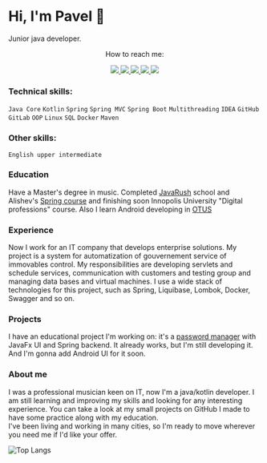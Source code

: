 # Hi, I'm Pavel 👋  

Junior java developer. 
<div style="text-align: center;">How to reach me:</div>

<p align='center'>
    <a href="mailto:paul.bezborodov@protonmail.com">
        <img src="https://img.shields.io/badge/ProtonMail-8B89CC?style=for-the-badge&logo=protonmail&logoColor=white"/>
    </a>
    <a href="https://t.me/BezborodovPaul">
        <img src="https://img.shields.io/badge/Telegram-2CA5E0?style=for-the-badge&logo=telegram&logoColor=white"/>
    </a>
    <a href="https://vk.com/id235759008">
        <img src="https://img.shields.io/badge/вконтакте-%232E87FB.svg?&style=for-the-badge&logo=vk&logoColor=white"/>
    </a>
    <a href="mailto:igorshabaga@gmail.com">
        <img src="https://img.shields.io/badge/Gmail-D14836?style=for-the-badge&logo=gmail&logoColor=white"/>
    </a>
    <a href="https://linkedin.com/in/pavel-bezborodov">
        <img src="https://img.shields.io/badge/LinkedIn-0077B5?style=for-the-badge&logo=linkedin&logoColor=white"/>
    </a>
</p>

### Technical skills:
`Java Core` `Kotlin` `Spring` `Spring MVC` `Spring Boot` `Multithreading` `IDEA` `GitHub` `GitLab` `OOP` `Linux` `SQL` `Docker` `Maven`

### Other skills:
`English upper intermediate`
### Education
Have a Master's degree in music.
Completed [JavaRush](https://javarush.ru/users/2643012) school and Alishev's [Spring course](https://swiftbook.org/courses/438) and finishing soon Innopolis University "Digital professions" course. Also I learn Android developing in [OTUS](https://otus.ru/lessons/android-gpb)
### Experience
Now I work for an IT company that develops enterprise solutions. My project is a system for automatization of gouvernement service of immovables control. My responsibilities are developing servlets and schedule services, communication with customers and testing group and managing data bases and virtual machines. I use a wide stack of technologies for this project, such as Spring, Liquibase, Lombok, Docker, Swagger and so on. 
### Projects 
I have an educational project I'm working on: it's a [password manager](https://github.com/VigenereCoder) with JavaFx UI and Spring backend. It already works, but I'm still developing it. And I'm gonna add Android UI for it soon.
### About me
I was a professional musician keen on IT, now I'm a java/kotlin developer.
I am still learning and improving my skills and looking for any interesting experience.
You can take a look at my small projects on GitHub I made to have some practice along with my education.  
I've been living and working in many cities, so I'm ready to move wherever you need me if I'd like your offer. 






![Top Langs](https://github-readme-stats.vercel.app/api/top-langs/?username=pashabezborod&theme=dracula)  
